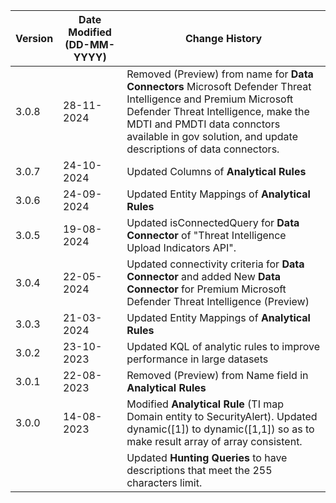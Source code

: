 | **Version** | **Date Modified (DD-MM-YYYY)** | **Change History**                          |
|-------------|--------------------------------|---------------------------------------------|
| 3.0.8		  | 28-11-2024					   | Removed (Preview) from name for **Data Connectors** Microsoft Defender Threat Intelligence and Premium Microsoft Defender Threat Intelligence, make the MDTI and PMDTI data connctors available in gov solution, and update descriptions of data connectors. |
| 3.0.7		  | 24-10-2024					   | Updated Columns of **Analytical Rules** 				 			  |
| 3.0.6		  | 24-09-2024					   | Updated Entity Mappings of **Analytical Rules** 				 			  |
| 3.0.5       | 19-08-2024                     | Updated isConnectedQuery for **Data Connector** of "Threat Intelligence Upload Indicators API". |
| 3.0.4       | 22-05-2024                     | Updated connectivity criteria for **Data Connector** and added New **Data Connector** for Premium Microsoft Defender Threat Intelligence (Preview)   					  |
| 3.0.3		  | 21-03-2024					   | Updated Entity Mappings of **Analytical Rules**				 			  |
| 3.0.2       | 23-10-2023                     | Updated KQL of analytic rules to improve performance in large datasets 	  |
| 3.0.1       | 22-08-2023                     | Removed (Preview) from Name field in **Analytical Rules** |
| 3.0.0       | 14-08-2023                     | Modified **Analytical Rule** (TI map Domain entity to SecurityAlert). Updated dynamic([1]) to dynamic([1,1]) so as to make result array of array consistent.   |
|             |                                | Updated **Hunting Queries** to have descriptions that meet the 255 characters limit.      |
